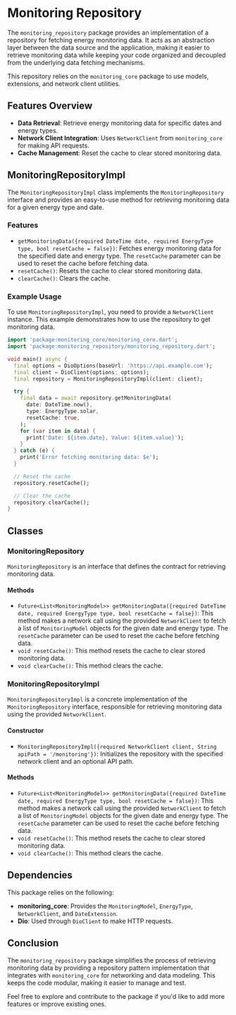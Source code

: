 # Monitoring Repository

The `monitoring_repository` package provides an implementation of a repository for fetching energy monitoring data. It acts as an abstraction layer between the data source and the application, making it easier to retrieve monitoring data while keeping your code organized and decoupled from the underlying data fetching mechanisms.

This repository relies on the `monitoring_core` package to use models, extensions, and network client utilities.

## Features Overview

- **Data Retrieval**: Retrieve energy monitoring data for specific dates and energy types.
- **Network Client Integration**: Uses `NetworkClient` from `monitoring_core` for making API requests.
- **Cache Management**: Reset the cache to clear stored monitoring data.

## MonitoringRepositoryImpl

The `MonitoringRepositoryImpl` class implements the `MonitoringRepository` interface and provides an easy-to-use method for retrieving monitoring data for a given energy type and date.

### Features

- `getMonitoringData({required DateTime date, required EnergyType type, bool resetCache = false})`: Fetches energy monitoring data for the specified date and energy type. The `resetCache` parameter can be used to reset the cache before fetching data.
- `resetCache()`: Resets the cache to clear stored monitoring data.
- `clearCache()`: Clears the cache.

### Example Usage

To use `MonitoringRepositoryImpl`, you need to provide a `NetworkClient` instance. This example demonstrates how to use the repository to get monitoring data.

```dart
import 'package:monitoring_core/monitoring_core.dart';
import 'package:monitoring_repository/monitoring_repository.dart';

void main() async {
  final options = DioOptions(baseUrl: 'https://api.example.com');
  final client = DioClient(options: options);
  final repository = MonitoringRepositoryImpl(client: client);

  try {
    final data = await repository.getMonitoringData(
      date: DateTime.now(),
      type: EnergyType.solar,
      resetCache: true,
    );
    for (var item in data) {
      print('Date: ${item.date}, Value: ${item.value}');
    }
  } catch (e) {
    print('Error fetching monitoring data: $e');
  }

  // Reset the cache
  repository.resetCache();

  // Clear the cache
  repository.clearCache();
}
```

## Classes

### MonitoringRepository

`MonitoringRepository` is an interface that defines the contract for retrieving monitoring data.

#### Methods

- `Future<List<MonitoringModel>> getMonitoringData({required DateTime date, required EnergyType type, bool resetCache = false})`: This method makes a network call using the provided `NetworkClient` to fetch a list of `MonitoringModel` objects for the given date and energy type. The `resetCache` parameter can be used to reset the cache before fetching data.
- `void resetCache()`: This method resets the cache to clear stored monitoring data.
- `void clearCache()`: This method clears the cache.

### MonitoringRepositoryImpl

`MonitoringRepositoryImpl` is a concrete implementation of the `MonitoringRepository` interface, responsible for retrieving monitoring data using the provided `NetworkClient`.

#### Constructor

- `MonitoringRepositoryImpl({required NetworkClient client, String apiPath = '/monitoring'})`: Initializes the repository with the specified network client and an optional API path.

#### Methods

- `Future<List<MonitoringModel>> getMonitoringData({required DateTime date, required EnergyType type, bool resetCache = false})`: This method makes a network call using the provided `NetworkClient` to fetch a list of `MonitoringModel` objects for the given date and energy type. The `resetCache` parameter can be used to reset the cache before fetching data.
- `void resetCache()`: This method resets the cache to clear stored monitoring data.
- `void clearCache()`: This method clears the cache.

## Dependencies

This package relies on the following:

- **monitoring_core**: Provides the `MonitoringModel`, `EnergyType`, `NetworkClient`, and `DateExtension`.
- **Dio**: Used through `DioClient` to make HTTP requests.

## Conclusion

The `monitoring_repository` package simplifies the process of retrieving monitoring data by providing a repository pattern implementation that integrates with `monitoring_core` for networking and data modeling. This keeps the code modular, making it easier to manage and test.

Feel free to explore and contribute to the package if you'd like to add more features or improve existing ones.

